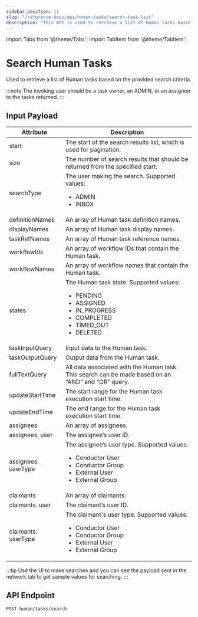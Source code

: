 ```yaml
---
sidebar_position: 11
slug: "/reference-docs/api/human-tasks/search-task-list"
description: "This API is used to retrieve a list of Human tasks based on the search criteria."
---
```


import Tabs from '@theme/Tabs';
import TabItem from '@theme/TabItem';

# Search Human Tasks

Used to retrieve a list of Human tasks based on the provided search criteria.

:::note
The invoking user should be a task owner, an ADMIN, or an assignee to the tasks returned. 
:::

## Input Payload

| Attribute          | Description                                                                                        |
|--------------------|----------------------------------------------------------------------------------------------------| 
| start               | The start of the search results list, which is used for pagination.                                      |
| size                | The number of search results that should be returned from the specified start.                                                      |
| searchType          | The user making the search. Supported values: <ul><li>ADMIN</li> <li>INBOX</li></ul>                              |
| definitionNames     | An array of Human task definition names.                |
| displayNames        | An array of Human task display names.                   |
| taskRefNames        | An array of Human task reference names.                 |
| workflowIds         | An array of workflow IDs that contain the Human task.   |
| workflowNames       | An array of workflow names that contain the Human task. |
| states              | The Human task state. Supported values: <ul><li>PENDING</li> <li>ASSIGNED</li> <li>IN_PROGRESS</li> <li>COMPLETED</li> <li>TIMED_OUT</li> <li>DELETED</li></ul>                                                      |
| taskInputQuery      | Input data to the Human task.                    |
| taskOutputQuery     | Output data from the Human task.                 |
| fullTextQuery       | All data associated with the Human task. This search can be made based on an “AND” and “OR” query.                                |
| updateStartTime     | The start range for the Human task execution start time.|
| updateEndTime       | The end range for the Human task execution start time.  |
| assignees           | An array of assignees.                                  |
| assignees. user     | The assignee’s user ID.                                 |
| assignees. userType | The assignee’s user type. Supported values: <ul><li>Conductor User</li> <li>Conductor Group</li> <li>External User</li> <li>External Group</li></ul>                                               |
| claimants           | An array of claimants.                             |
| claimants. user     | The claimant’s user ID.                            |
| claimants. userType | The claimant's user type. Supported values: <ul><li>Conductor User</li> <li>Conductor Group</li> <li>External User</li> <li>External Group</li></ul>   |


:::tip
Use the UI to make searches and you can see the payload sent in the network tab to get sample values for searching.
:::

## API Endpoint 

```
POST human/tasks/search
```